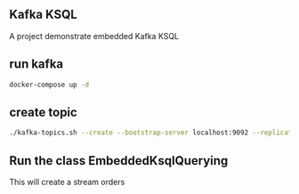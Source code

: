 ## Kafka KSQL
A project demonstrate embedded Kafka KSQL
## run kafka
````bash
docker-compose up -d
````

## create topic

````bash
./kafka-topics.sh --create --bootstrap-server localhost:9092 --replication-factor 1 --partitions 1 --topic orders_topic
````

## Run the class EmbeddedKsqlQuerying

This will create a stream orders

